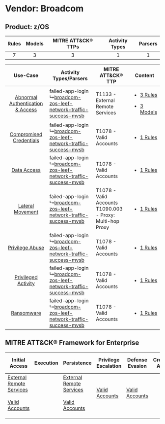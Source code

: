 Vendor: Broadcom
================
Product: z/OS
-------------
| Rules | Models | MITRE ATT&CK® TTPs | Activity Types | Parsers |
|:-----:|:------:|:------------------:|:--------------:|:-------:|
|   7   |   3    |         3          |       1        |    1    |

|    Use-Case    | Activity Types/Parsers    | MITRE ATT&CK® TTP    | Content    |
|:----:| ---- | ---- | ---- |
| [Abnormal Authentication & Access](../../../UseCases/uc_abnormal_authentication_&_access.md) |  failed-app-login<br> ↳[broadcom-zos-leef-network-traffic-success-mvsb](Ps/pC_broadcomzosleefnetworktrafficsuccessmvsb.md)<br> | T1133 - External Remote Services<br>    | [<ul><li>3 Rules</li></ul><ul><li>3 Models</li></ul>](RM/r_m_broadcom_z_os_Abnormal_Authentication_&_Access.md) |
|          [Compromised Credentials](../../../UseCases/uc_compromised_credentials.md)          |  failed-app-login<br> ↳[broadcom-zos-leef-network-traffic-success-mvsb](Ps/pC_broadcomzosleefnetworktrafficsuccessmvsb.md)<br> | T1078 - Valid Accounts<br>    | [<ul><li>1 Rules</li></ul>](RM/r_m_broadcom_z_os_Compromised_Credentials.md)    |
|    [Data Access](../../../UseCases/uc_data_access.md)    |  failed-app-login<br> ↳[broadcom-zos-leef-network-traffic-success-mvsb](Ps/pC_broadcomzosleefnetworktrafficsuccessmvsb.md)<br> | T1078 - Valid Accounts<br>    | [<ul><li>1 Rules</li></ul>](RM/r_m_broadcom_z_os_Data_Access.md)    |
|    [Lateral Movement](../../../UseCases/uc_lateral_movement.md)    |  failed-app-login<br> ↳[broadcom-zos-leef-network-traffic-success-mvsb](Ps/pC_broadcomzosleefnetworktrafficsuccessmvsb.md)<br> | T1078 - Valid Accounts<br>T1090.003 - Proxy: Multi-hop Proxy<br> | [<ul><li>1 Rules</li></ul>](RM/r_m_broadcom_z_os_Lateral_Movement.md)    |
|    [Privilege Abuse](../../../UseCases/uc_privilege_abuse.md)    |  failed-app-login<br> ↳[broadcom-zos-leef-network-traffic-success-mvsb](Ps/pC_broadcomzosleefnetworktrafficsuccessmvsb.md)<br> | T1078 - Valid Accounts<br>    | [<ul><li>1 Rules</li></ul>](RM/r_m_broadcom_z_os_Privilege_Abuse.md)    |
|    [Privileged Activity](../../../UseCases/uc_privileged_activity.md)    |  failed-app-login<br> ↳[broadcom-zos-leef-network-traffic-success-mvsb](Ps/pC_broadcomzosleefnetworktrafficsuccessmvsb.md)<br> | T1078 - Valid Accounts<br>    | [<ul><li>1 Rules</li></ul>](RM/r_m_broadcom_z_os_Privileged_Activity.md)    |
|    [Ransomware](../../../UseCases/uc_ransomware.md)    |  failed-app-login<br> ↳[broadcom-zos-leef-network-traffic-success-mvsb](Ps/pC_broadcomzosleefnetworktrafficsuccessmvsb.md)<br> | T1078 - Valid Accounts<br>    | [<ul><li>1 Rules</li></ul>](RM/r_m_broadcom_z_os_Ransomware.md)    |

MITRE ATT&CK® Framework for Enterprise
--------------------------------------
| Initial Access                                                                                                                                   | Execution | Persistence                                                                                                                                      | Privilege Escalation                                                | Defense Evasion                                                     | Credential Access | Discovery | Lateral Movement | Collection | Command and Control                                                                                                                       | Exfiltration | Impact |
| ------------------------------------------------------------------------------------------------------------------------------------------------ | --------- | ------------------------------------------------------------------------------------------------------------------------------------------------ | ------------------------------------------------------------------- | ------------------------------------------------------------------- | ----------------- | --------- | ---------------- | ---------- | ----------------------------------------------------------------------------------------------------------------------------------------- | ------------ | ------ |
| [External Remote Services](https://attack.mitre.org/techniques/T1133)<br><br>[Valid Accounts](https://attack.mitre.org/techniques/T1078)<br><br> |           | [External Remote Services](https://attack.mitre.org/techniques/T1133)<br><br>[Valid Accounts](https://attack.mitre.org/techniques/T1078)<br><br> | [Valid Accounts](https://attack.mitre.org/techniques/T1078)<br><br> | [Valid Accounts](https://attack.mitre.org/techniques/T1078)<br><br> |                   |           |                  |            | [Proxy: Multi-hop Proxy](https://attack.mitre.org/techniques/T1090/003)<br><br>[Proxy](https://attack.mitre.org/techniques/T1090)<br><br> |              |        |